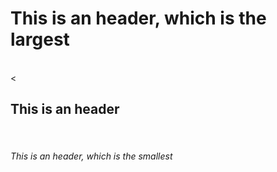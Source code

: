 <h1>  This is an header, which is the largest </h1>
<br><
<h2> This is an  header </h2>
<br>
<h6> This is an header, which is the smallest </h6>
<br>
